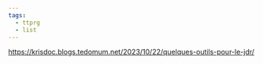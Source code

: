 ```yaml
---
tags:
  - ttprg
  - list
---
```

https://krisdoc.blogs.tedomum.net/2023/10/22/quelques-outils-pour-le-jdr/